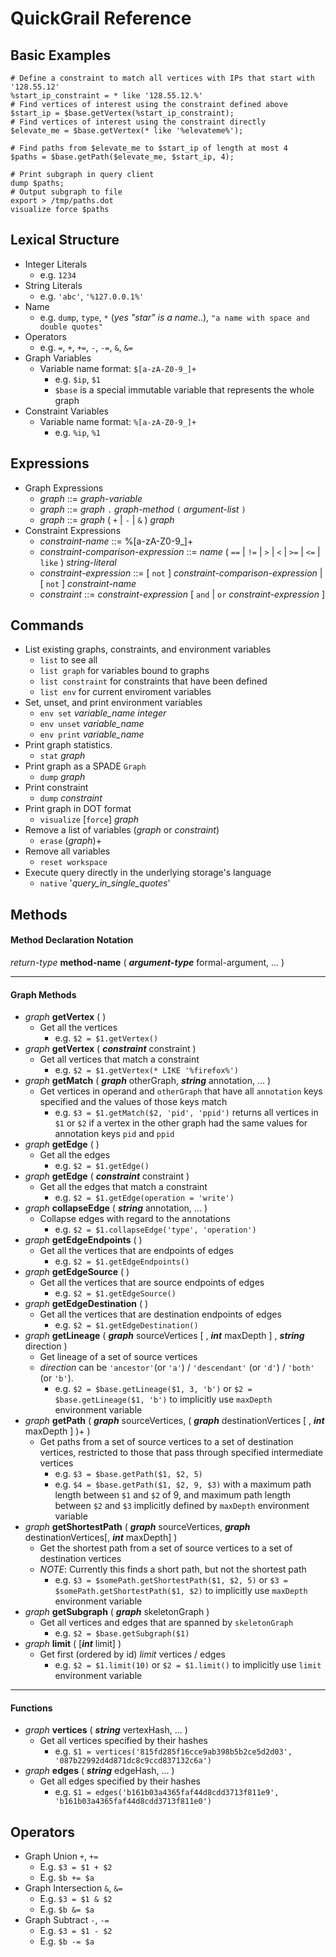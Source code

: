 # QuickGrail Reference

## Basic Examples
```
# Define a constraint to match all vertices with IPs that start with '128.55.12'
%start_ip_constraint = * like '128.55.12.%'
# Find vertices of interest using the constraint defined above
$start_ip = $base.getVertex(%start_ip_constraint);
# Find vertices of interest using the constraint directly
$elevate_me = $base.getVertex(* like '%elevateme%');

# Find paths from $elevate_me to $start_ip of length at most 4
$paths = $base.getPath($elevate_me, $start_ip, 4);

# Print subgraph in query client
dump $paths;
# Output subgraph to file
export > /tmp/paths.dot
visualize force $paths
```

## Lexical Structure
* Integer Literals
  * e.g. `1234`
* String Literals
  * e.g. `'abc'`, `'%127.0.0.1%'`
* Name
  * e.g. `dump`, `type`, `*` (_yes "star" is a name_..), `"a name with space and double quotes"`
* Operators
  * e.g. `=`, `+`, `+=`, `-`, `-=`, `&`, `&=`
* Graph Variables
  * Variable name format: `$[a-zA-Z0-9_]+`
    * e.g. `$ip`, `$1`
    * `$base` is a special immutable variable that represents the whole graph
* Constraint Variables
  * Variable name format: `%[a-zA-Z0-9_]+`
    * e.g. `%ip`, `%1`

## Expressions
* Graph Expressions
  * _graph_ ::= _graph-variable_
  * _graph_ ::= _graph_ `.` _graph-method_ `(` _argument-list_ `)`
  * _graph_ ::= _graph_ ( `+` | `-` | `&` ) _graph_
* Constraint Expressions
  * _constraint-name_ ::= %[a-zA-Z0-9_]+
  * _constraint-comparison-expression_ ::= _name_ ( `==` | `!=` | `>` | `<` | `>=` | `<=` | `like` ) _string-literal_
  * _constraint-expression_ ::= [ `not` ] _constraint-comparison-expression_ | [ `not` ] _constraint-name_
  * _constraint_ ::= _constraint-expression_ [ `and` | `or` _constraint-expression_ ]

## Commands
* List existing graphs, constraints, and environment variables
  * `list` to see all
  * `list graph` for variables bound to graphs
  * `list constraint` for constraints that have been defined
  * `list env` for current enviroment variables
* Set, unset, and print environment variables
  * `env set` _variable_name_ _integer_
  * `env unset` _variable_name_
  * `env print` _variable_name_
* Print graph statistics.
  * `stat` _graph_
* Print graph as a SPADE `Graph`
  * `dump` _graph_
* Print constraint
  * `dump` _constraint_
* Print graph in DOT format
  * `visualize` [`force`] _graph_
* Remove a list of variables (_graph_ or _constraint_)
  * `erase` (_graph_)+
* Remove all variables
  * `reset workspace`
* Execute query directly in the underlying storage's language
  * `native` '_query_in_single_quotes_'

## Methods
#### Method Declaration Notation

_return-type_ **method-name** ( **_argument-type_** formal-argument, ... )

---

#### Graph Methods
* _graph_ **getVertex** ( )
  * Get all the vertices
    * e.g. `$2 = $1.getVertex()`
* _graph_ **getVertex** ( **_constraint_** constraint )
  * Get all vertices that match a constraint
    * e.g. `$2 = $1.getVertex(* LIKE '%firefox%')`
* _graph_ **getMatch** ( **_graph_** otherGraph, **_string_** annotation, ... )
  * Get vertices in operand and `otherGraph` that have all `annotation` keys specified and the values of those keys match
    * e.g. `$3 = $1.getMatch($2, 'pid', 'ppid')` returns all vertices in `$1` or `$2` if a vertex in the other graph had the same values for annotation keys `pid` and `ppid`
* _graph_ **getEdge** ( )
  * Get all the edges
    * e.g. `$2 = $1.getEdge()`
* _graph_ **getEdge** ( **_constraint_** constraint )
  * Get all the edges that match a constraint
    * e.g. `$2 = $1.getEdge(operation = 'write')`
* _graph_ **collapseEdge** ( **_string_** annotation, ... )
  * Collapse edges with regard to the annotations
    * e.g. `$2 = $1.collapseEdge('type', 'operation')`
* _graph_ **getEdgeEndpoints** ( )
  * Get all the vertices that are endpoints of edges
    * e.g. `$2 = $1.getEdgeEndpoints()`
* _graph_ **getEdgeSource** ( )
  * Get all the vertices that are source endpoints of edges
    * e.g. `$2 = $1.getEdgeSource()`
* _graph_ **getEdgeDestination** ( )
  * Get all the vertices that are destination endpoints of edges
    * e.g. `$2 = $1.getEdgeDestination()`
* _graph_ **getLineage** ( **_graph_** sourceVertices [ , **_int_** maxDepth ] , **_string_** direction )
  * Get lineage of a set of source vertices
  * _direction_ can be `'ancestor'`(or `'a'`) / `'descendant'` (or `'d'`) / `'both'` (or `'b'`).
    * e.g. `$2 = $base.getLineage($1, 3, 'b')` or `$2 = $base.getLineage($1, 'b')` to implicitly use `maxDepth` environment variable
* _graph_ **getPath** ( **_graph_** sourceVertices, ( **_graph_** destinationVertices [ , **_int_** maxDepth ] )+ )
  * Get paths from a set of source vertices to a set of destination vertices, restricted to those that pass through specified intermediate vertices
    * e.g. `$3 = $base.getPath($1, $2, 5)`
    * e.g. `$4 = $base.getPath($1, $2, 9, $3)` with a maximum path length between `$1` and `$2` of 9, and maximum path length between `$2` and `$3` implicitly defined by `maxDepth` environment variable
* _graph_ **getShortestPath** ( **_graph_** sourceVertices, **_graph_** destinationVertices[, **_int_** maxDepth] )
  * Get the shortest path from a set of source vertices to a set of destination vertices
  * _NOTE_: Currently this finds a short path, but not the shortest path
    * e.g. `$3 = $somePath.getShortestPath($1, $2, 5)` or `$3 = $somePath.getShortestPath($1, $2)` to implicitly use `maxDepth` environment variable
* _graph_ **getSubgraph** ( **_graph_** skeletonGraph )
  * Get all vertices and edges that are spanned by `skeletonGraph`
    * e.g. `$2 = $base.getSubgraph($1)`
* _graph_ **limit** ( [**_int_** limit] )
  * Get first (ordered by id) _limit_ vertices / edges
    * e.g. `$2 = $1.limit(10)` or `$2 = $1.limit()` to implicitly use `limit` environment variable
---
#### Functions
* _graph_ **vertices** ( **_string_** vertexHash, ... )
  * Get all vertices specified by their hashes
    * e.g. `$1 = vertices('815fd285f16cce9ab398b5b2ce5d2d03', '087b22992d4d871dc8c9ccd837132c6a')`
* _graph_ **edges** ( **_string_** edgeHash, ... )
  * Get all edges specified by their hashes
    * e.g. `$1 = edges('b161b03a4365faf44d8cdd3713f811e9', 'b161b03a4365faf44d8cdd3713f811e0')`

## Operators
* Graph Union `+`, `+=`
  * E.g. `$3 = $1 + $2`
  * E.g. `$b += $a`
* Graph Intersection `&`, `&=`
  * E.g. `$3 = $1 & $2`
  * E.g. `$b &= $a`
* Graph Subtract `-`, `-=`
  * E.g. `$3 = $1 - $2`
  * E.g. `$b -= $a`

